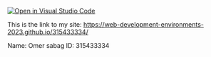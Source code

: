 [![Open in Visual Studio Code](https://classroom.github.com/assets/open-in-vscode-c66648af7eb3fe8bc4f294546bfd86ef473780cde1dea487d3c4ff354943c9ae.svg)](https://classroom.github.com/online_ide?assignment_repo_id=10492490&assignment_repo_type=AssignmentRepo)



This is the link to my site: 
https://web-development-environments-2023.github.io/315433334/

Name: Omer sabag
ID: 315433334